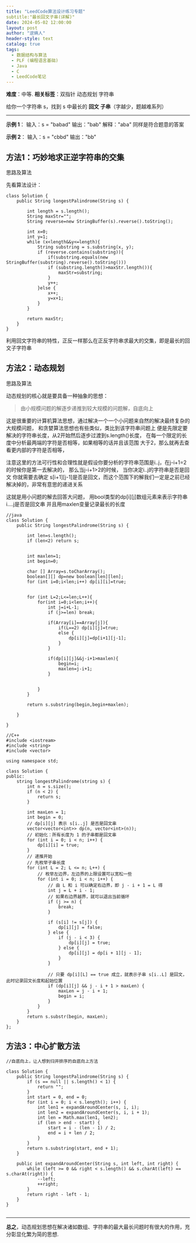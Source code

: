 ```yaml
---
title: "LeedCode算法设计练习专题"
subtitle:"最长回文子串(详解)"
date: 2024-05-02 12:00:00
layout: post
author: "逆熵人"
header-style: text
catalog: true
tags:
  - 数据结构与算法
  - PLF (编程语言基础)
  - Java
  - C
  - LeedCode笔记
---
```



**难度**：中等.  **相关标签**：双指针 动态规划 字符串

给你一个字符串 s，找到 s 中最长的 **回文** **子串**（字越少，题越难系列）

---

**示例 1**：
输入：s = "babad"
输出："bab"
解释："aba" 同样是符合题意的答案

**示例 2**：
输入：s = "cbbd"
输出："bb"


## 方法1：巧妙地求正逆字符串的交集
思路及算法

先看算法设计：

```
class Solution {
    public String longestPalindrome(String s) {

        int length = s.length();
        String maxStr="";
        String reverse=new StringBuffer(s).reverse().toString();

        int x=0;
        int y=1;
        while (x<length&&y<=length){
            String substring = s.substring(x, y);
            if (reverse.contains(substring)){
                if(substring.equals(new StringBuffer(substring).reverse().toString()))
                if (substring.length()>maxStr.length()){
                    maxStr=substring;
                }
                y++;
            }else {
                x++;
                y=x+1;
            }
        }

        return maxStr;
    }
}

```

利用回文字符串的特性，正反一样那么在正反字符串求最大的交集，即是最长的回文子字符串


## 方法2：动态规划

思路及算法

动态规划的核心就是要具备一种抽象的思想：
> 由小规模问题的解逐步递推到较大规模的问题解，自底向上

这是很重要的计算机算法思想，通过解决一个一个小问题来自然的解决最终复杂的大规模问题， 和贪婪算法思想也有些类似，类比到该字符串问题上
便是先限定要解决的字符串长度，从2开始然后逐步过渡到s.length()长度， 在每一个限定的长度中分析最两端的字符是否相等，如果相等的话并且该范围
大于2，那么就再去查看更内部的字符是否相等，


注意这里的方法可行性和合理性就是假设你要分析的字符串范围是i..j，在j-i+1=2的时候你是第一去解决的， 那么当j-i+1>2的时候， 当你决定i..j的字符串是否是回文
你就需要去确定 s[i+1][j-1]是否是回文，而这个范围下的解我们一定是之前已经解决掉的，非常有意思的递进关系

这就是用小问题的解去回答大问题， 用bool类型的dp[i][j]数组元素来表示字符串i....j是否是回文串
并且用maxlen变量记录最长的长度

```
//java
class Solution {
    public String longestPalindrome(String s) {

        int len=s.length();
        if (len<2) return s;

        
        int maxlen=1;
        int begin=0;

        char [] Array=s.toCharArray();
        boolean[][] dp=new boolean[len][len];
        for (int i=0;i<len;i++) dp[i][i]=true;


        for (int L=2;L<=len;L++){
            for(int i=0;i<len;i++){
                int j=i+L-1;
                if (j>=len) break;

                if(Array[i]==Array[j]){
                    if(L==2) dp[i][j]=true;
                    else {
                        dp[i][j]=dp[i+1][j-1];
                    }
                }

                if(dp[i][j]&&j-i+1>maxlen){
                    begin=i;
                    maxlen=j-i+1;
                }
                 

            }
        }

        return s.substring(begin,begin+maxlen);

    }

}

```


```
//C++
#include <iostream>
#include <string>
#include <vector>

using namespace std;

class Solution {
public:
    string longestPalindrome(string s) {
        int n = s.size();
        if (n < 2) {
            return s;
        }

        int maxLen = 1;
        int begin = 0;
        // dp[i][j] 表示 s[i..j] 是否是回文串
        vector<vector<int>> dp(n, vector<int>(n));
        // 初始化：所有长度为 1 的子串都是回文串
        for (int i = 0; i < n; i++) {
            dp[i][i] = true;
        }
        // 递推开始
        // 先枚举子串长度
        for (int L = 2; L <= n; L++) {
            // 枚举左边界，左边界的上限设置可以宽松一些
            for (int i = 0; i < n; i++) {
                // 由 L 和 i 可以确定右边界，即 j - i + 1 = L 得
                int j = L + i - 1;
                // 如果右边界越界，就可以退出当前循环
                if (j >= n) {
                    break;
                }

                if (s[i] != s[j]) {
                    dp[i][j] = false;
                } else {
                    if (j - i < 3) {
                        dp[i][j] = true;
                    } else {
                        dp[i][j] = dp[i + 1][j - 1];
                    }
                }

                // 只要 dp[i][L] == true 成立，就表示子串 s[i..L] 是回文，此时记录回文长度和起始位置
                if (dp[i][j] && j - i + 1 > maxLen) {
                    maxLen = j - i + 1;
                    begin = i;
                }
            }
        }
        return s.substr(begin, maxLen);
    }
};

```


## 方法3：中心扩散方法

```
//自底向上，让人想到归并排序的自底向上方法

class Solution {
    public String longestPalindrome(String s) {
        if (s == null || s.length() < 1) {
            return "";
        }
        int start = 0, end = 0;
        for (int i = 0; i < s.length(); i++) {
            int len1 = expandAroundCenter(s, i, i);
            int len2 = expandAroundCenter(s, i, i + 1);
            int len = Math.max(len1, len2);
            if (len > end - start) {
                start = i - (len - 1) / 2;
                end = i + len / 2;
            }
        }
        return s.substring(start, end + 1);
    }

    public int expandAroundCenter(String s, int left, int right) {
        while (left >= 0 && right < s.length() && s.charAt(left) == s.charAt(right)) {
            --left;
            ++right;
        }
        return right - left - 1;
    }
}


```
---

**总之**，动态规划思想在解决诸如数组、字符串的最大最长问题时有很大的作用，充分彰显化繁为简的思想.















































































